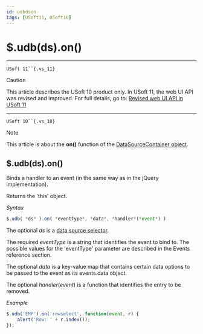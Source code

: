```yaml
---
id: udbdson
tags: [USoft11, USoft10]
---
```

# $.udb(ds).on()



----

`USoft 11``{.vs_11}`

> [!CAUTION]
> This article describes the USoft 10 product only.
> In USoft 11, the web UI API was revised and improved. For full details, go to:
> [Revised web UI API in USoft 11](/docs/Web_and_app_UIs/UDB_udb/Revised_web_UI_API_in_USoft_11.md)

----

`USoft 10``{.vs_10}`

> [!NOTE]
> This article is about the **on()** function of the [DataSourceContainer object](/docs/Web_and_app_UIs/UDB_DataSourceContainer).

## **$.udb(ds).on()**

Binds a handler to an event (in the same way as in the jQuery implementation).

Returns the 'this' object.

*Syntax*

```js
$.udb( *ds* ).on( *eventType*, *data*, *handler*(*event*) )
```

The optional *ds* is a [data source selector](/docs/Web_and_app_UIs/UDB_DataSourceMetaContainer/UDB_DataSourceMetaContainer_object.md).

The required *eventType* is a string that identifies the event to bind to. The possible values for the 'eventType' parameter are described in the Events reference section.

The optional *data* is a key-value map that contains certain data options to be passed to the event as its events.data object.

The optional *handler*(*event*) is a function that identifies the entry to be removed.

*Example*

```js
$.udb('EMP').on('rowselect', function(event, r) {
    alert('Row: ' + r.index());
});
```

 